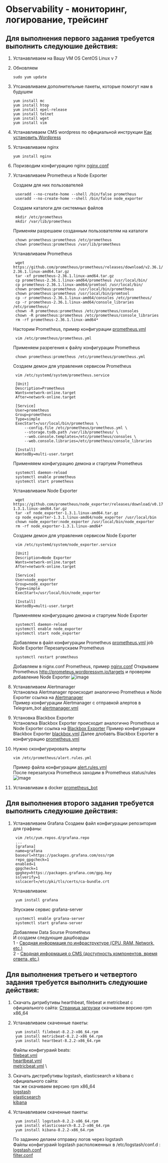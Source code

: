 # Observability - мониторинг, логирование, трейсинг
## Для выполнения первого задания требуется выполнить следуюшие действия:
1) Устанавливаем на Вашу VM OS CentOS Linux v 7
2) Обновляем
    ```
    sudo yum update
4) Утсанавливаем  дополнительные пакеты, которые помогут нам в будушем 
    ```
    yum install mc 
    yum install htop 
    yum install epel-release 
    yum install telnet
    yum install wget
    yum install vim
4) Устанавливаем CMS wordpress по официальной инструкции [Как установить Wordpress](https://wordpress.org/support/article/how-to-install-wordpress/)
5) Устанавливаем nginx
    ```
    yum install nginx
6) Поризводим конфигурацию nginx [nginx.conf](https://github.com/defmeg/otus/blob/main/GAP-1/nginx.conf)
7) Устанавливаем Prometheus и Node Exporter
   
   Создаем для них пользователей
   ```
    useradd --no-create-home --shell /bin/false prometheus
    useradd --no-create-home --shell /bin/false node_exporter
   ```
   Создаем каталоги для системных файлов
   ```
    mkdir /etc/prometheus
    mkdir /var/lib/prometheus
   ```
   Применям разрешаем созданным пользователям на каталоги
   ```
    chown prometheus:prometheus /etc/prometheus
    chown prometheus:prometheus /var/lib/prometheus
   ```
   Устанавливаем Prometheus
   ```
    wget https://github.com/prometheus/prometheus/releases/download/v2.36.1/prometheus-2.36.1.linux-amd64.tar.gz
    tar -xf prometheus-2.36.1.linux-amd64.tar.gz
    cp prometheus-2.36.1.linux-amd64/prometheus /usr/local/bin/
    cp prometheus-2.36.1.linux-amd64/promtool /usr/local/bin/
    chown prometheus:prometheus /usr/local/bin/prometheus
    chown prometheus:prometheus /usr/local/bin/promtool
    cp -r prometheus-2.36.1.linux-amd64/consoles /etc/prometheus/
    cp -r prometheus-2.36.1.linux-amd64/console_libraries /etc/prometheus/
    chown -R prometheus:prometheus /etc/prometheus/consoles
    chown -R prometheus:prometheus /etc/prometheus/console_libraries
    rm -rf prometheus-2.36.1.linux-amd64*
   ```
   Насторим Prometheus, пример конфигурации [prometheus.yml](https://github.com/defmeg/otus/blob/main/GAP-1/prometheus.yml)
   ```
    vim /etc/prometheus/prometheus.yml
   ```
   Применяем разрегения к файлу конфигурации Prometheus
   ```
    chown prometheus:prometheus /etc/prometheus/prometheus.yml
   ```
   Создаем демон для управления сервисом Prometheus
   ```
    vim /etc/systemd/system/prometheus.service
    
    [Unit]
    Description=Prometheus
    Wants=network-online.target
    After=network-online.target

    [Service]
    User=prometheus
    Group=prometheus
    Type=simple
    ExecStart=/usr/local/bin/prometheus \
        --config.file /etc/prometheus/prometheus.yml \
        --storage.tsdb.path /var/lib/prometheus/ \
        --web.console.templates=/etc/prometheus/consoles \
        --web.console.libraries=/etc/prometheus/console_libraries

    [Install]
    WantedBy=multi-user.target
   ```
   Применяяем конфигурацию демона и стартуем Prometheus
   ```
    systemctl daemon-reload
    systemctl enable prometheus
    systemctl start prometheus  
   ```
   Устанавливаем Node Exporter
   ```
    wget https://github.com/prometheus/node_exporter/releases/download/v0.17.0/node_exporter-1.3.1.linux-amd64.tar.gz
    tar -xf node_exporter-1.3.1.linux-amd64.tar.gz
    cp node_exporter-1.3.1.linux-amd64/node_exporter /usr/local/bin
    chown node_exporter:node_exporter /usr/local/bin/node_exporter
    rm -rf node_exporter-1.3.1.linux-amd64*
   ```
   Создаем демон для управления сервисом Node Exporter
   ```
    vim /etc/systemd/system/node_exporter.service
    
    [Unit]
    Description=Node Exporter
    Wants=network-online.target
    After=network-online.target

    [Service]
    User=node_exporter
    Group=node_exporter
    Type=simple
    ExecStart=/usr/local/bin/node_exporter

    [Install]
    WantedBy=multi-user.target
   ```
   Применяяем конфигурацию демона и стартуем Node Exporter
   ```
    systemctl daemon-reload
    systemctl enable node_exporter
    systemctl start node_exporter
   ```
   Добавляем в файл конфигурации Prometheus [prometheus.yml](https://github.com/defmeg/otus/blob/main/GAP-1/prometheus.yml) job Node Exporter
   Перезапускаем Prometheus
   ```
    systemctl restart prometheus
   ```
   Добавляем в nignx.conf Prometheus, пример [nginx.conf](https://github.com/defmeg/otus/blob/main/GAP-1/nginx.conf)
   Открываем  Prometheus http://prometeus.wordpressvm.io/targets и проверям добавление Node Exporter
   ![image](https://user-images.githubusercontent.com/104725435/174321989-71ec18c2-16f2-4deb-815d-d61d3a999713.png)

8) Устанавливаем Alertmanager \
   Установлка Alertmanager происходит аналогично Prometheus и Node Exporter
   ссылка на [Alertmanager](https://github.com/prometheus/alertmanager/releases/download/v0.24.0/alertmanager-0.24.0.linux-amd64.tar.gz) \
   Пример конфигурации Alertmanager с отправкой алертов в Telegram_bot [alertmanager.yml](https://github.com/defmeg/otus/blob/main/GAP-1/alertmanager.yml)
   
9) Установка Blackbox Exporter \
   Установлка Blackbox Exporter происходит аналогично Prometheus и Node Exporter
   ссылка на [Blackbox Exporter](https://github.com/prometheus/blackbox_exporter/releases/download/v0.21.0/blackbox_exporter-0.21.0.linux-amd64.tar.gz)
   Пример конфигурации Blackbox Exporter [blackbox.yml](https://github.com/defmeg/otus/blob/main/GAP-1/blackbox.yml)
   Далее длобавть Blackbox Exporter в конфигурацию [prometheus.yml](https://github.com/defmeg/otus/blob/main/GAP-1/prometheus.yml)
 
10) Нужно сконфигурировать алерты
    ```
    vim /etc/prometheus/alert.rules.yml
    ```
    Пример файла конфигурации [alert.rules.yml](https://github.com/defmeg/otus/blob/main/GAP-1/alert.rules.yml) \
    После перезапуска Prometheus заходим в Prometheus status/rules \
    ![image](https://user-images.githubusercontent.com/104725435/174665634-ad297054-b4a1-4418-a04b-284f4bfcf851.png)
11) Устанавливам в docker [prometheus_bot](https://github.com/inCaller/prometheus_bot)

## Для выполнения второго задания требуется выполнить следуюшие действия:
1) Устанавливаем Grafana
   Создаем файл конфигурации репозитория для графаны:
   ```
    vim /etc/yum.repos.d/grafana.repo
    ...
    [grafana]
    name=grafana
    baseurl=https://packages.grafana.com/oss/rpm
    repo_gpgcheck=1
    enabled=1
    gpgcheck=1
    gpgkey=https://packages.grafana.com/gpg.key
    sslverify=1
    sslcacert=/etc/pki/tls/certs/ca-bundle.crt
   ```
   Устанавливаем:
   ```
    yum install grafana
   ```
   Зпускаем сервис grafana-server
   ```
    systemctl enable grafana-server
    systemctl start grafana-server
   ```
   Добавляем Data Sourse Prometheus \
   И создаем следующие дашбоарды \
   1 - [Сводная информация по инфраструктуре (CPU, RAM, Network, etc.)](https://github.com/defmeg/otus/blob/main/GAP-2/Grafana_dashboard_nod_exporter.png) \
   2 - [Cводная информация о CMS (доступность компонентов, время ответа, etc.)](https://github.com/defmeg/otus/blob/main/GAP-2/Grafana_dashboard_CMS_nginx.png)
   
## Для выполнения третьего и четвертого задания требуется выполнить следуюшие действия:
1) Скачать дитрибутивы hearthbeat, filebeat и metricbeat с официального сайта: [Страница загрузки](https://www.elastic.co/downloads/beats/)
   скачиваем версию rpm x86_64
2) Устанавливаем скаченные пакеты:
   ```
    yum install filebeat-8.2.2-x86_64.rpm
    yum install metricbeat-8.2.2-x86_64.rpm
    yum install heartbeat-8.2.2-x86_64.rpm
   ```
   Файлы конфигураий beats: \
    [filebeat.yml](https://github.com/defmeg/otus/blob/main/GAP-3/filebeat.yml) \
    [heartbeat.yml](https://github.com/defmeg/otus/blob/main/GAP-3/heartbeat.yml) \
    [metricbeat.yml](https://github.com/defmeg/otus/blob/main/GAP-3/metricbeat.yml) \
3) Скачать дистрибутивы logstash, elasticsearch и kibana с официального сайта: \
   так же скачиваем версию rpm x86_64 \
   [logstash](https://www.elastic.co/downloads/logstash) \
   [elasticsearch](https://www.elastic.co/downloads/elasticsearch) \
   [kibana](https://www.elastic.co/downloads/kibana)
    
4) Устанавливаем скаченные пакеты:
   ```
    yum install logstash-8.2.2-x86_64.rpm
    yum install elasticsearch-8.2.2-x86_64.rpm
    yum install kibana-8.2.2-x86_64.rpm
   ```
   По заданию делаем отправку логов через logstash \
   Файлы конфигураий logstash расположенных в /etc/logstash/conf.d : \
    [logstash.conf](https://github.com/defmeg/otus/blob/main/GAP-4/logstash.conf) \
    [filter.conf](https://github.com/defmeg/otus/blob/main/GAP-4/filter.conf)
    
   
    
